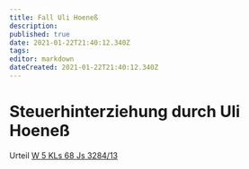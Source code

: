 ```yaml
---
title: Fall Uli Hoeneß
description: 
published: true
date: 2021-01-22T21:40:12.340Z
tags: 
editor: markdown
dateCreated: 2021-01-22T21:40:12.340Z
---
```


# Steuerhinterziehung durch Uli Hoeneß


Urteil [W 5 KLs 68 Js 3284/13](http://web.archive.org/web/20170615044328/http://www.justiz.bayern.de/imperia/md/content/stmj_internet/gerichte/oberlandesgerichte/muenchen/presse/urteil_ulrich_h._30_10_2014.pdf)